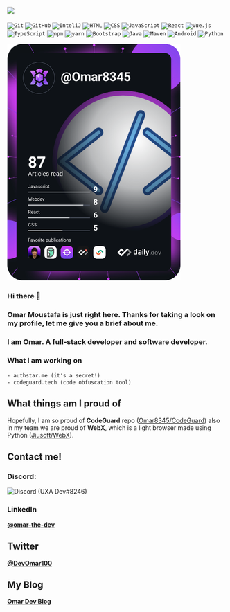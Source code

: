 ![](https://komarev.com/ghpvc/?username=Omar8345)

<div>
	<code><img height="50" src="https://user-images.githubusercontent.com/25181517/117364277-fc4eb280-aebd-11eb-8769-a3583c6a2037.png" alt="Git" title="Git" /></code>
	<code><img height="50" src="https://user-images.githubusercontent.com/25181517/117364276-fc4eb280-aebd-11eb-92ba-8a6ef74b7313.png" alt="GitHub" title="GitHub" /></code>
	<code><img height="50" src="https://user-images.githubusercontent.com/25181517/121302773-7aa5d680-c8fa-11eb-98aa-e016fdb2de32.png" alt="InteliJ" title="InteliJ" /></code>
	<code><img height="50" src="https://user-images.githubusercontent.com/25181517/117447535-f00a3a00-af3d-11eb-89bf-45aaf56dbaf1.png" alt="HTML" title="HTML" /></code>
	<code><img height="50" src="https://user-images.githubusercontent.com/25181517/117447663-0fa16280-af3e-11eb-8677-bcf8e4f8e298.png" alt="CSS" title="CSS" /></code>
	<code><img height="50" src="https://user-images.githubusercontent.com/25181517/117447155-6a868a00-af3d-11eb-9cfe-245df15c9f3f.png" alt="JavaScript" title="JavaScript" /></code>
	<code><img height="50" src="https://user-images.githubusercontent.com/25181517/117448085-96eed600-af3e-11eb-9492-83a3a0fcbfb1.png" alt="React" title="React" /></code>
	<code><img height="50" src="https://user-images.githubusercontent.com/25181517/117448124-a2da9800-af3e-11eb-85d2-bd1b69b65603.png" alt="Vue.js" title="Vue.js" /></code>
	<code><img height="50" src="https://user-images.githubusercontent.com/25181517/117448384-f9e06d00-af3e-11eb-9e02-a05bead103cf.png" alt="TypeScript" title="TypeScript" /></code>
	<code><img height="50" src="https://user-images.githubusercontent.com/25181517/121401671-49102800-c959-11eb-9f6f-74d49a5e1774.png" alt="npm" title="npm" /></code>
	<code><img height="50" src="https://user-images.githubusercontent.com/25181517/121401894-8f658700-c959-11eb-9b6a-ea075be637d6.png" alt="yarn" title="yarn" /></code>
	<code><img height="50" src="https://user-images.githubusercontent.com/25181517/121402101-c89df700-c959-11eb-8b4a-bbadf9e84b30.png" alt="Bootstrap" title="Bootstrap" /></code>
	<code><img height="50" src="https://user-images.githubusercontent.com/25181517/117201156-9a724800-adec-11eb-9a9d-3cd0f67da4bc.png" alt="Java" title="Java" /></code>
	<code><img height="50" src="https://user-images.githubusercontent.com/25181517/117207242-07d5a700-adf4-11eb-975e-be04e62b984b.png" alt="Maven" title="Maven" /></code>
	<code><img height="50" src="https://user-images.githubusercontent.com/25181517/117269608-b7dcfb80-ae58-11eb-8e66-6cc8753553f0.png" alt="Android" title="Android" /></code>
		<code><img height="50" src="https://www.vhv.rs/dpng/d/442-4428823_python-logo-hd-png-download.png" alt="Python" title="Python" /></code>

</div>

<a href="https://app.daily.dev/Omar8345"><img src="https://github.com/Omar8345/Omar8345/blob/main/devcard.svg" width="400" alt="Omar Moustafa's Dev Card"/></a>

### Hi there 👋

### Omar Moustafa is just right here. Thanks for taking a look on my profile, let me give you a brief about me.

### I am Omar. A full-stack developer and software developer.

### What I am working on

```
- authstar.me (it's a secret!)
- codeguard.tech (code obfuscation tool)
```

## What things am I proud of
 
Hopefully, I am so proud of **CodeGuard** repo ([Omar8345/CodeGuard](https://github.com/Omar8345/CodeGuard)) also in my team we are proud of **WebX**, which is a light browser made using Python ([Jiusoft/WebX](https://github.com/Jiusoft/WebX)).

## Contact me!

### Discord:

![Discord (UXA Dev#8246)](https://discord.c99.nl/widget/theme-3/860081559788453898.png)

### LinkedIn

[**@omar-the-dev**](https://www.linkedin.com/in/omar-the-dev/)

## Twitter

[**@DevOmar100**](https://twitter.com/DevOmar100)

## My Blog

[**Omar Dev Blog**](https://omardevblog.toolsandapps4us.site/)
